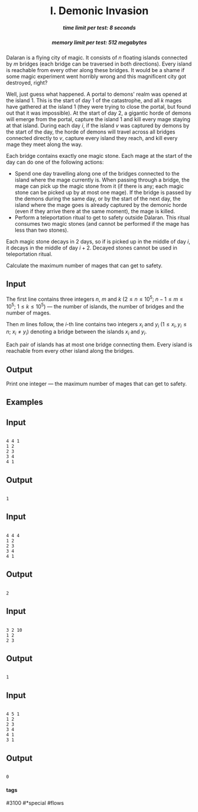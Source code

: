 <h1 style='text-align: center;'> I. Demonic Invasion</h1>

<h5 style='text-align: center;'>time limit per test: 8 seconds</h5>
<h5 style='text-align: center;'>memory limit per test: 512 megabytes</h5>

Dalaran is a flying city of magic. It consists of $n$ floating islands connected by $m$ bridges (each bridge can be traversed in both directions). Every island is reachable from every other along these bridges. It would be a shame if some magic experiment went horribly wrong and this magnificent city got destroyed, right?

Well, just guess what happened. A portal to demons' realm was opened at the island $1$. This is the start of day $1$ of the catastrophe, and all $k$ mages have gathered at the island $1$ (they were trying to close the portal, but found out that it was impossible). At the start of day $2$, a gigantic horde of demons will emerge from the portal, capture the island $1$ and kill every mage staying at that island. During each day $i$, if the island $v$ was captured by demons by the start of the day, the horde of demons will travel across all bridges connected directly to $v$, capture every island they reach, and kill every mage they meet along the way.

Each bridge contains exactly one magic stone. Each mage at the start of the day can do one of the following actions:

* Spend one day travelling along one of the bridges connected to the island where the mage currently is. When passing through a bridge, the mage can pick up the magic stone from it (if there is any; each magic stone can be picked up by at most one mage). If the bridge is passed by the demons during the same day, or by the start of the next day, the island where the mage goes is already captured by the demonic horde (even if they arrive there at the same moment), the mage is killed.
* Perform a teleportation ritual to get to safety outside Dalaran. This ritual consumes two magic stones (and cannot be performed if the mage has less than two stones).

Each magic stone decays in $2$ days, so if is picked up in the middle of day $i$, it decays in the middle of day $i + 2$. Decayed stones cannot be used in teleportation ritual.

Calculate the maximum number of mages that can get to safety.

## Input

The first line contains three integers $n$, $m$ and $k$ ($2 \le n \le 10^5$; $n - 1 \le m \le 10^5$; $1 \le k \le 10^5$) — the number of islands, the number of bridges and the number of mages.

Then $m$ lines follow, the $i$-th line contains two integers $x_i$ and $y_i$ ($1 \le x_i, y_i \le n$; $x_i \ne y_i$) denoting a bridge between the islands $x_i$ and $y_i$.

Each pair of islands has at most one bridge connecting them. Every island is reachable from every other island along the bridges.

## Output

Print one integer — the maximum number of mages that can get to safety.

## Examples

## Input


```

4 4 1
1 2
2 3
3 4
4 1

```
## Output


```

1

```
## Input


```

4 4 4
1 2
2 3
3 4
4 1

```
## Output


```

2

```
## Input


```

3 2 10
1 2
2 3

```
## Output


```

1

```
## Input


```

4 5 1
1 2
2 3
3 4
4 1
3 1

```
## Output


```

0

```


#### tags 

#3100 #*special #flows 